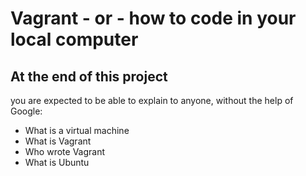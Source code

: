 # Vagrant - or - how to code in your local computer
## At the end of this project
you are expected to be able to explain to anyone, without the help of Google:
* What is a virtual machine
* What is Vagrant
* Who wrote Vagrant
* What is Ubuntu

